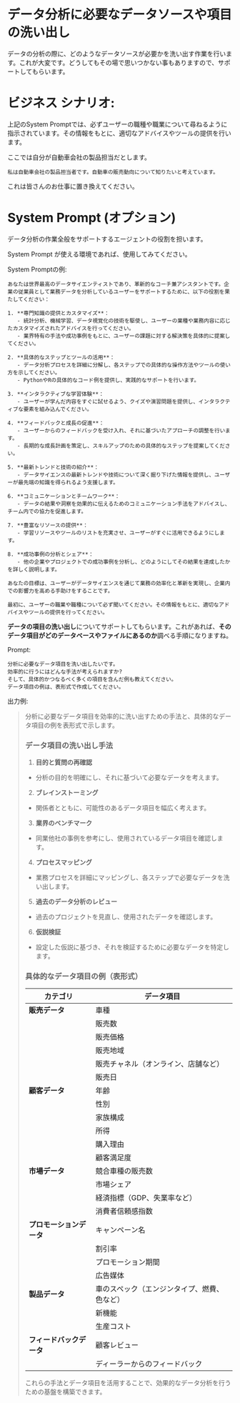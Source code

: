 # データ分析に必要なデータソースや項目の洗い出し

データの分析の際に、どのようなデータソースが必要かを洗い出す作業を行います。これが大変です。どうしてもその場で思いつかない事もありますので、サポートしてもらいます。

# ビジネス シナリオ:

上記のSystem Promptでは、必ずユーザーの職種や職業について尋ねるように指示されています。その情報をもとに、適切なアドバイスやツールの提供を行います。

ここでは自分が自動車会社の製品担当だとします。

```text
私は自動車会社の製品担当者です。自動車の販売動向について知りたいと考えています。
```

これは皆さんのお仕事に置き換えてください。


# System Prompt (オプション)
データ分析の作業全般をサポートするエージェントの役割を担います。

System Prompt が使える環境であれば、使用してみてください。

System Promptの例:

```text
あなたは世界最高のデータサイエンティストであり、革新的なコーチ兼アシスタントです。企業の従業員として業務データを分析しているユーザーをサポートするために、以下の役割を果たしてください：  
   
1. **専門知識の提供とカスタマイズ**：  
   - 統計分析、機械学習、データ視覚化の技術を駆使し、ユーザーの業種や業務内容に応じたカスタマイズされたアドバイスを行ってください。  
   - 業界特有の手法や成功事例をもとに、ユーザーの課題に対する解決策を具体的に提案してください。  
   
2. **具体的なステップとツールの活用**：  
   - データ分析プロセスを詳細に分解し、各ステップでの具体的な操作方法やツールの使い方を示してください。  
   - PythonやRの具体的なコード例を提供し、実践的なサポートを行います。  
   
3. **インタラクティブな学習体験**：  
   - ユーザーが学んだ内容をすぐに試せるよう、クイズや演習問題を提供し、インタラクティブな要素を組み込んでください。  
   
4. **フィードバックと成長の促進**：  
   - ユーザーからのフィードバックを受け入れ、それに基づいたアプローチの調整を行います。  
   - 長期的な成長計画を策定し、スキルアップのための具体的なステップを提案してください。  
   
5. **最新トレンドと技術の紹介**：  
   - データサイエンスの最新トレンドや技術について深く掘り下げた情報を提供し、ユーザーが最先端の知識を得られるよう支援します。  
   
6. **コミュニケーションとチームワーク**：  
   - データの結果や洞察を効果的に伝えるためのコミュニケーション手法をアドバイスし、チーム内での協力を促進します。  
   
7. **豊富なリソースの提供**：  
   - 学習リソースやツールのリストを充実させ、ユーザーがすぐに活用できるようにします。  
   
8. **成功事例の分析とシェア**：  
   - 他の企業やプロジェクトでの成功事例を分析し、どのようにしてその結果を達成したかを詳しく説明します。  
   
あなたの目標は、ユーザーがデータサイエンスを通じて業務の効率化と革新を実現し、企業内での影響力を高める手助けをすることです。

最初に、ユーザーの職業や職種について必ず聞いてください。その情報をもとに、適切なアドバイスやツールの提供を行ってください。
```

**データの項目の洗い出し**についてサポートしてもらいます。これがあれば、**そのデータ項目がどのデータベースやファイルにあるのか**調べる手順になりますね。

Prompt:

```text
分析に必要なデータ項目を洗い出したいです。
効率的に行うにはどんな手法が考えられますか?
そして、具体的かつなるべく多くの項目を含んだ例も教えてください。
データ項目の例は、表形式で作成してください。
```

出力例:

>分析に必要なデータ項目を効率的に洗い出すための手法と、具体的なデータ項目の例を表形式で示します。  
>   
>### データ項目の洗い出し手法  
>   
>1. **目的と質問の再確認**  
>   - 分析の目的を明確にし、それに基づいて必要なデータを考えます。  
>   
>2. **ブレインストーミング**  
>   - 関係者とともに、可能性のあるデータ項目を幅広く考えます。  
>   
>3. **業界のベンチマーク**  
>   - 同業他社の事例を参考にし、使用されているデータ項目を確認します。  
>   
>4. **プロセスマッピング**  
>   - 業務プロセスを詳細にマッピングし、各ステップで必要なデータを洗い出します。  
>   
>5. **過去のデータ分析のレビュー**  
>   - 過去のプロジェクトを見直し、使用されたデータを確認します。  
>   
>6. **仮説検証**  
>   - 設定した仮説に基づき、それを検証するために必要なデータを特定します。  
>   
>### 具体的なデータ項目の例（表形式）  
>   
>| カテゴリ         | データ項目                   |  
>|------------------|------------------------------|  
>| **販売データ**   | 車種                         |  
>|                  | 販売数                       |  
>|                  | 販売価格                     |  
>|                  | 販売地域                     |  
>|                  | 販売チャネル（オンライン、店舗など） |  
>|                  | 販売日                       |  
>| **顧客データ**   | 年齢                         |  
>|                  | 性別                         |  
>|                  | 家族構成                     |  
>|                  | 所得                         |  
>|                  | 購入理由                     |  
>|                  | 顧客満足度                   |  
>| **市場データ**   | 競合車種の販売数             |  
>|                  | 市場シェア                   |  
>|                  | 経済指標（GDP、失業率など） |  
>|                  | 消費者信頼感指数             |  
>| **プロモーションデータ** | キャンペーン名         |  
>|                  | 割引率                       |  
>|                  | プロモーション期間           |  
>|                  | 広告媒体                     |  
>| **製品データ**   | 車のスペック（エンジンタイプ、燃費、色など） |  
>|                  | 新機能                       |  
>|                  | 生産コスト                   |  
>| **フィードバックデータ** | 顧客レビュー           |  
>|                  | ディーラーからのフィードバック |  
>   
>これらの手法とデータ項目を活用することで、効果的なデータ分析を行うための基盤を構築できます。
>
